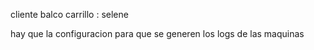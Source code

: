 
cliente balco carrillo : selene

hay que la configuracion para que se generen los logs de las maquinas

